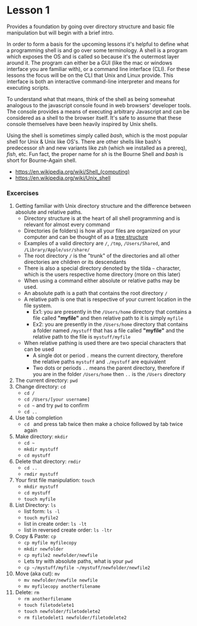 # Lesson 1
Provides a foundation by going over directory structure and basic file manipulation but will begin with a brief intro.

In order to form a basis for the upcoming lessons it's helpful to define what a programming shell is and go over some terminology.
A shell is a program which exposes the OS and is called so because it's the outermost layer around it.
The program can either be a GUI (like the mac or windows interface you are familiar with), or a command line interface (CLI).
For these lessons the focus will be on the CLI that Unix and Linux provide.
This interface is both an interactive command-line interpreter and means for executing scripts.

To understand what that means, think of the shell as being somewhat analogous to the javascript console found in web browsers' developer tools.
The console provides a means of executing arbitrary Javascript and can be considered as a shell to the browser itself.
It's safe to assume that these console themselves have been heavily inspired by Unix shells.

Using the shell is sometimes simply called _bash_, which is the most popular shell for Unix & Unix like OS's.
There are other shells like bash's predecessor _sh_ and new variants like _zsh_ (which we installed as a prereq), _fish_, etc.
Fun fact, the proper name for _sh_ is the Bourne Shell and _bash_ is short for Bourne-Again shell.

* https://en.wikipedia.org/wiki/Shell_(computing)
* https://en.wikipedia.org/wiki/Unix_shell

### Excercises
1. Getting familiar with Unix directory structure and the difference between absolute and relative paths.
    * Directory structure is at the heart of all shell programming and is relevant for almost every command
    * Directories (ie folders) is how all your files are organized on your computer and can be thought of as a [tree structure](http://labor-liber.org/images/linux/arbo-unix.gif)
    * Examples of a valid directory are `/`, `/tmp`, `/Users/Shared`, and `/Library/Apple/usr/share/`
    * The root directory `/` is the "trunk" of the directories and all other directories are children or its descendants
    * There is also a special directory denoted by the tilda `~` character, which is the users respective home directory (more on this later)
    * When using a command either absolute or relative paths may be used.
    * An absolute path is a path that contains the root directory `/`
    * A relative path is one that is respective of your current location in the file system.
        * Ex1: you are presently in the `/Users/home` directory that contains a file called **"myfile"** and then relative path to it is simply `myfile`
        * Ex2: you are presently in the `/Users/home` directory that contains a folder named `/mystuff` that has a file called **"myfile"** and the relative path to the file is `mystuff/myfile`
    * When relative pathing is used there are two special characters that can be used
        * A single dot or period `.` means the current directory, therefore the relative paths `mystuff` and `./mystuff` are equivalent
        * Two dots or periods `..` means the parent directory, therefore if you are in the folder `/Users/home` then `..` is the `/Users` directory
1. The current directory: `pwd`
1. Change directory: `cd`
    * `cd /`
    * `cd /Users/[your username]`
    * `cd ~` and try `pwd` to confirm
    * `cd ..`
1. Use tab completion
    * `cd ` and press tab twice then make a choice followed by tab twice again
1. Make directory: `mkdir`
    * `cd ~`
    * `mkdir mystuff`
    * `cd mystuff`
1. Delete that directory: `rmdir`
    * `cd ..`
    * `rmdir mystuff`
1. Your first file manipulation: `touch`
    * `mkdir mystuff`
    * `cd mystuff`
    * `touch myfile`
1. List Directory: `ls`
    * list form: `ls -l`
    * `touch myfile2`
    * list in create order: `ls -lt`
    * list in reversed create order: `ls -ltr`
1. Copy & Paste: `cp`
    * `cp myfile myfilecopy`
    * `mkdir newfolder`
    * `cp myfile2 newfolder/newfile`
    * Lets try with absolute paths, what is your `pwd`
    * `cp ~/mystuff/myfile ~/mystuff/newfolder/newfile2`
1. Move (aka cut): `mv`
    * `mv newfolder/newfile newfile`
    * `mv myfilecopy anotherfilename`
1. Delete: `rm`
    * `rm anotherfilename`
    * `touch filetodelete1`
    * `touch newfolder/filetodelete2`
    * `rm filetodelet1 newfolder/filetodelete2`
